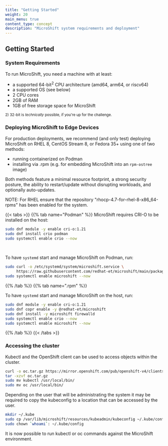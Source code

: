 ```yaml
---
title: "Getting Started"
weight: 20
main_menu: true
content_type: concept
description: "MicroShift system requirements and deployment"
---
```

## Getting Started
### System Requirements
To run MicroShift, you need a machine with at least:

- a supported 64-bit<sup>2</sup> CPU architecture (amd64, arm64, or riscv64)
- a supported OS (see below)
- 2 CPU cores
- 2GB of RAM
- 1GB of free storage space for MicroShift

<sup>2) 32-bit is _technically_ possible, if you're up for the challenge.</sup>

### Deploying MicroShift to Edge Devices

For production deployments, we recommend (and only test) deploying MicroShift on RHEL 8, CentOS Stream 8, or Fedora 35+ using one of two methods:

- running containerized on Podman
- installing via .rpm (e.g. for embedding MicroShift into an `rpm-ostree` image)

Both methods feature a minimal resource footprint, a strong security posture, the ability to restart/update without disrupting workloads, and optionally auto-updates.

NOTE: For RHEL ensure that the repository "rhocp-4.7-for-rhel-8-x86_64-rpms" has been enabled for the system.

{{< tabs >}}
{{% tab name="Podman" %}}
MicroShift requires CRI-O to be installed on the host:

```Bash
sudo dnf module -y enable cri-o:1.21
sudo dnf install crio podman
sudo systemctl enable crio --now
```
<br/>

To have `systemd` start and manage MicroShift on Podman, run:

```Bash
sudo curl -o /etc/systemd/system/microshift.service \
     https://raw.githubusercontent.com/redhat-et/microshift/main/packaging/systemd/microshift-containerized.service
sudo systemctl enable microshift --now
```
{{% /tab %}}
{{% tab name=".rpm" %}}

To have `systemd` start and manage MicroShift on the host, run:
```Bash
sudo dnf module -y enable cri-o:1.21
sudo dnf copr enable -y @redhat-et/microshift
sudo dnf install -y microshift firewalld
sudo systemctl enable crio --now
sudo systemctl enable microshift --now
```
{{% /tab %}}
{{< /tabs >}}

### Accessing the cluster
Kubectl and the OpenShift client can be used to access objects within the cluster.
```Bash
curl -o oc.tar.gz https://mirror.openshift.com/pub/openshift-v4/clients/oc/latest/linux/oc.tar.gz
tar -xzvf oc.tar.gz
sudo mv kubectl /usr/local/bin/
sudo mv oc /usr/local/bin/
```

Depending on the user that will be administrating the system it may be required to copy the kubeconfig to a location that can be accessed by the user.
```Bash
mkdir ~/.kube
sudo cp /var/lib/microshift/resources/kubeadmin/kubeconfig ~/.kube/config
sudo chown `whoami`: ~/.kube/config
```

It is now possible to run kubectl or oc commands against the MicroShift environment.